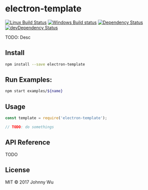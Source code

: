 # electron-template

[![Linux Build Status](https://travis-ci.org/electron-utils/electron-template.svg?branch=master)](https://travis-ci.org/electron-utils/electron-template)
[![Windows Build status](https://ci.appveyor.com/api/projects/status/ym6vcqcpqmv3dd34?svg=true)](https://ci.appveyor.com/project/jwu/electron-template)
[![Dependency Status](https://david-dm.org/electron-utils/electron-template.svg)](https://david-dm.org/electron-utils/electron-template)
[![devDependency Status](https://david-dm.org/electron-utils/electron-template/dev-status.svg)](https://david-dm.org/electron-utils/electron-template#info=devDependencies)

TODO: Desc

## Install

```bash
npm install --save electron-template
```

## Run Examples:

```bash
npm start examples/${name}
```

## Usage

```javascript
const template = require('electron-template');

// TODO: do somethings
```

## API Reference

TODO

## License

MIT © 2017 Johnny Wu
